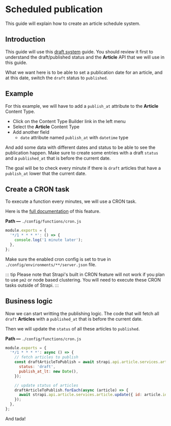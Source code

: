 # Scheduled publication

This guide will explain how to create an article schedule system.

## Introduction

This guide will use this [draft system](./draft.md) guide. You should review it first to understand the draft/published status and the **Article** API that we will use in this guide.

What we want here is to be able to set a publication date for an article, and at this date, switch the `draft` status to `published`.

## Example

For this example, we will have to add a `publish_at` attribute to the **Article** Content Type.

- Click on the Content Type Builder link in the left menu
- Select the **Article** Content Type
- Add another field
  - `date` attribute named `publish_at` with `datetime` type

And add some data with different dates and status to be able to see the publication happen.
Make sure to create some entries with a draft `status` and a `published_at` that is before the current date.

The goal will be to check every minute if there is `draft` articles that have a `publish_at` lower that the current date.

## Create a CRON task

To execute a function every minutes, we will use a CRON task.

Here is the [full documentation](../concepts/configurations.md#cron-tasks) of this feature.

**Path —** `./config/functions/cron.js`

```js
module.exports = {
  '*/1 * * * *': () => {
    console.log('1 minute later');
  },
};
```

Make sure the enabled cron config is set to true in `./config/environments/**/server.json` file.

::: tip
Please note that Strapi's built in CRON feature will not work if you plan to use `pm2` or node based clustering. You will need to execute these CRON tasks outside of Strapi.
:::

## Business logic

Now we can start writting the publishing logic. The code that will fetch all `draft` **Articles** with a `published_at` that is before the current date.

Then we will update the `status` of all these articles to `published`.

**Path —** `./config/functions/cron.js`

```js
module.exports = {
  '*/1 * * * *': async () => {
    // fetch articles to publish
    const draftArticleToPublish = await strapi.api.article.services.article.find({
      status: 'draft',
      publish_at_lt: new Date(),
    });

    // update status of articles
    draftArticleToPublish.forEach(async (article) => {
      await strapi.api.article.services.article.update({ id: article.id }, { status: 'published' });
    });
  },
};
```

And tada!
